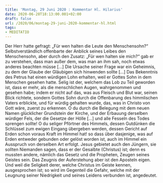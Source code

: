 ```yaml
---
title: 'Montag, 29 Juni 2020 : Kommentar Hl. Hilarius'
date: 2020-06-28T18:13:00.001+02:00
draft: false
url: /2020/06/montag-29-juni-2020-kommentar-hl.html
tags: 
- MEDITATIO
---
```


Der Herr hatte gefragt: „Für wen halten die Leute den Menschensohn?“ Selbstverständlich offenbarte der Anblick seines Leibes den Menschensohn, aber durch den Zusatz: „Für wen halten sie mich?“ gab er zu verstehen, dass man außer dem, was man an ihm sah, noch etwas anderes beachten müsse \[…\] Die Ursache seiner Frage war ein Geheimnis, zu dem der Glaube der Gläubigen sich hinwenden sollte \[…\] Das Bekenntnis des Petrus hat einen würdigen Lohn erhalten, weil er Gottes Sohn in dem Menschen gesehen hatte. Selig ist der, welchem das Lob zu Teil geworden ist, dass er mehr, als die menschlichen Augen, wahrgenommen und gesehen habe; indem er nicht auf das, was aus Fleisch und Blut war, seinen Blick richtete, sondern Gottes Sohn durch die Offenbarung des himmlischen Vaters erblickte, und für würdig gehalten wurde, das, was in Christo von Gott wäre, zuerst zu erkennen. O du durch die Belegung mit dem neuen Namen glücklicher Grundstein der Kirche, und der Erbauung derselben würdiger Fels, der die Gesetze der Hölle \[…\] und alle Fesseln des Todes sprengen sollte! O du seliger Pförtner des Himmels, dessen Gutdünken die Schlüssel zum ewigen Eingang übergeben werden, dessen Gericht auf Erden schon voraus Kraft im Himmel hat! so dass über dasjenige, was auf Erden entweder gebunden oder gelöst worden ist, auch im Himmel ein Ausspruch von derselben Art erfolgt. Jesus gebietet auch den Jüngern, sie sollten Niemanden sagen, dass er der Gesalbte (Christus) ist; denn es mussten andere, nämlich das Gesetz und die Propheten, Zeugen seines Geistes sein. Das Zeugnis der Auferstehung aber ist den Aposteln eigen. Und weil die Seligkeit derer, welche Christus im Geiste kennen, ausgesprochen ist; so wird im Gegenteil die Gefahr, welche mit der Leugnung seiner Niedrigkeit und seines Leidens verbunden ist, angedeutet.